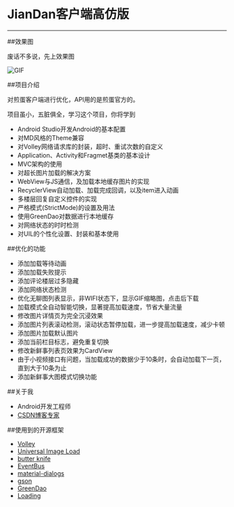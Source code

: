 # JianDan客户端高仿版

---

##效果图

废话不多说，先上效果图

![GIF](https://github.com/ZhaoKaiQiang/JianDan/blob/master/images/demo.gif)

##项目介绍

对煎蛋客户端进行优化，API用的是煎蛋官方的。

项目虽小，五脏俱全，学习这个项目，你将学到

- Android Studio开发Android的基本配置
- 对MD风格的Theme兼容
- 对Volley网络请求库的封装，超时、重试次数的自定义
- Application、Activity和Fragmet基类的基本设计
- MVC架构的使用
- 对超长图片加载的解决方案
- WebView与JS通信，及加载本地缓存图片的实现
- RecyclerView自动加载、加载完成回调，以及item进入动画
- 多楼层回复自定义控件的实现
- 严格模式(StrictMode)的设置及用法
- 使用GreenDao对数据进行本地缓存
- 对网络状态的时时检测
- 对UIL的个性化设置、封装和基本使用



##优化的功能
- 添加加载等待动画
- 添加加载失败提示
- 添加评论楼层过多隐藏
- 添加网络状态检测
- 优化无聊图列表显示，非WIFI状态下，显示GIF缩略图，点击后下载
- 加载模式全自动智能切换，显著提高加载速度，节省大量流量
- 修改图片详情页为完全沉浸效果
- 添加图片列表滚动检测，滚动状态暂停加载，进一步提高加载速度，减少卡顿
- 添加图片加载默认图片
- 添加当前栏目标志，避免重复切换
- 修改新鲜事列表页效果为CardView
- 由于小视频接口有问题，当加载成功的数据少于10条时，会自动加载下一页，直到大于10条为止
- 添加新鲜事大图模式切换功能

##关于我
- Android开发工程师
- [CSDN博客专家](http://blog.csdn.net/zhaokaiqiang1992)

##使用到的开源框架
- [Volley](https://android.googlesource.com/platform/frameworks/volley)
- [Universal Image Load](https://github.com/nostra13/Android-Universal-Image-Loader)
- [butter knife](https://github.com/JakeWharton/butterknife)
- [EventBus](https://github.com/greenrobot/EventBus)
- [material-dialogs](https://github.com/afollestad/material-dialogs)
- [gson](https://code.google.com/p/google-gson/)
- [GreenDao](http://greendao-orm.com/)
- [Loading](https://github.com/yankai-victor/Loading)